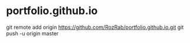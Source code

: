 # portfolio.github.io
git remote add origin https://github.com/RozRab/portfolio.github.io.git
git push -u origin master
